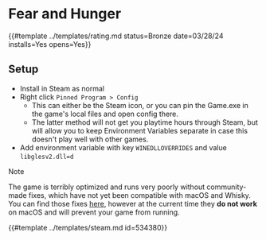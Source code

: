 # Fear and Hunger

{{#template ../templates/rating.md status=Bronze date=03/28/24 installs=Yes opens=Yes}}

## Setup

- Install in Steam as normal
- Right click `Pinned Program > Config`
    - This can either be the Steam icon, or you can pin the Game.exe in the game's local files and open config there.
    - The latter method will not get you playtime hours through Steam, but will allow you to keep Environment Variables separate in case this doesn't play well with other games.
- Add environment variable with key `WINEDLLOVERRIDES` and value `libglesv2.dll=d`

> [!NOTE]
> The game is terribly optimized and runs very poorly without community-made fixes, which have not yet been compatible with macOS and Whisky.
> You can find those fixes [here](https://www.pcgamingwiki.com/wiki/Fear_%26_Hunger#Essential_Improvements), however at the current time they **do not work** on macOS and will prevent your game from running.

{{#template ../templates/steam.md id=534380}}